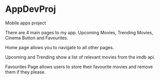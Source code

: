 ﻿# AppDevProj

Mobile apps project

There are 4 main pages to my app. Upcoming Movies, Trending Movies, Cinema Button and Favourites.

Home page allows you to navigate to all other pages.

Upcoming and Trending show a list of relevant movies from the imdb api.

Favourites Page allows users to store their favourite movies and remove them if they please.

